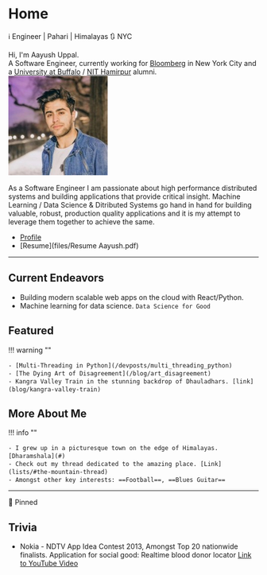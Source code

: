 <!-- markdownlint-disable no-inline-html -->

# Home

:information_source: Engineer | Pahari | Himalayas :arrows_clockwise: NYC

<div class="box1">
Hi, I'm Aayush Uppal.<br>
A Software Engineer, currently working for <a href="https://www.bloomberg.com/company">Bloomberg</a> in New York City
and a <a href="http://www.buffalo.edu">University at Buffalo</a>
/ <a href="http://nith.ac.in">NIT Hamirpur</a> alumni.
</div>

<div class="box2">
<div>
<img class="imgc" alt="Aayush Uppal" src="img/aayushuppal-thumbnail.png">
</div>
</div>

As a Software Engineer I am passionate about high performance distributed systems and building applications that provide
critical insight. Machine Learning / Data Science & Ditributed Systems go hand in hand for building valuable, robust,
production quality applications and it is my attempt to leverage them together to achieve the same.

- [Profile](profile)
- [Resume](files/Resume Aayush.pdf)

***

## Current Endeavors

- Building modern scalable web apps on the cloud with React/Python.
- Machine learning for data science. `Data Science for Good`

## Featured

!!! warning ""

    - [Multi-Threading in Python](/devposts/multi_threading_python)
    - [The Dying Art of Disagreement](/blog/art_disagreement)
    - Kangra Valley Train in the stunning backdrop of Dhauladhars. [link](blog/kangra-valley-train)

## More About Me

!!! info ""

    - I grew up in a picturesque town on the edge of Himalayas. [Dharamshala](#)
    - Check out my thread dedicated to the amazing place. [Link](lists/#the-mountain-thread)
    - Amongst other key interests: ==Football==, ==Blues Guitar==

***

:pushpin: Pinned

<blockquote class="twitter-tweet" data-lang="en">
<a href="https://twitter.com/bketelsen/status/986566694628986886"></a>
</blockquote>

## Trivia

- Nokia - NDTV App Idea Contest 2013, Amongst Top 20 nationwide finalists.
  Application for social good: Realtime blood donor locator
  [Link to YouTube Video](https://youtu.be/ysY-dy3wXXw?t=1m38s)

[^1]: Last Updated: `2018-05-11`
